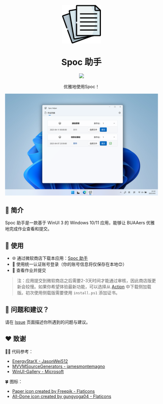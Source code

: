﻿<p align="center">
    <img width="128" align="center" src="SpocHelper/Assets/Icon.png">
</p>
<h1 align="center" style="font-weight: bold">
  Spoc 助手
</h1>

<p align="center">
  <a title="从 Microsoft 获取" href="https://apps.microsoft.com/store/detail/9PM0GCZ6ZD53?launch=true&mode=full">
    <img src="https://get.microsoft.com/images/zh-CN%20dark.svg" width=144 />
  </a>
</p>

<p align="center">
  优雅地使用Spoc！
</p>


![ScreenShot](.github/images/ScreenShot.png)

## 📑 简介

Spoc 助手是一款基于 WinUI 3 的 Windows 10/11 应用，能够让 BUAAers 优雅地完成作业查看和提交。

## 🥳 使用

- 🌐 通过微软商店下载本应用：[Spoc 助手](https://apps.microsoft.com/store/detail/9PM0GCZ6ZD53?launch=true&mode=full)
- 🐼 使用统一认证账号登录（你的账号信息将仅保存在本地😊）
- 🎉 查看作业并提交
  
> 注：应用提交到微软商店之后需要2-3天时间才能通过审核，因此商店版更新会较慢。如果你希望体验最新功能，可以选择从 [Action](https://github.com/FuryMartin/BUAA-SpocHelper/actions) 中下载侧加载版。初次使用侧载版需要使用 `install.ps1` 添加证书。

## 🤔 问题和建议？

请在 [Issue](https://github.com/FuryMartin/BUAA-SpocHelper/issues) 页面描述你所遇到的问题与建议。

## ❤️ 致谢

🧑‍💻 代码参考：
- [EnergyStarX - JasonWei512](https://github.com/JasonWei512/EnergyStarX)
- [MVVMSourceGenerators - jamesmontemagno](https://github.com/jamesmontemagno/MVVMSourceGenerators)
- [WinUI-Gallery - Microsoft](https://github.com/microsoft/WinUI-Gallery)


🍀 图标：
- [Paper icon created by Freepik - Flaticons](https://www.flaticon.com/free-icon/paper_2541988)
- [All-Done icon created by gungyoga04 - Flaticons](https://www.flaticon.com/free-icon/approved_4817167)